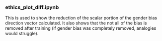 ### ethics_plot_diff.ipynb

This is used to show the reduction of the scalar portion of the gender bias direction vector calculated. It also shows that the not all of the bias is removed after training (if gender bias was completely removed, analogies would struggle).
